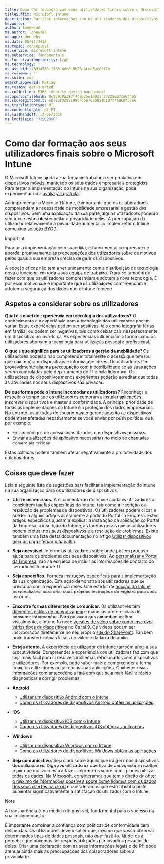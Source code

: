 ```yaml
---
title: Como dar formação aos seus utilizadores finais sobre o Microsoft Intune
titleSuffix: Microsoft Intune
description: Partilhe informações com os utilizadores dos dispositivos para garantir o sucesso da sua implementação do Intune.
keywords: ''
author: lenewsad
ms.author: lanewsad
manager: dougeby
ms.date: 06/01/2018
ms.topic: conceptual
ms.service: microsoft-intune
ms.subservice: fundamentals
ms.localizationpriority: high
ms.technology: ''
ms.assetid: 48914533-f138-4dc0-8b93-4cea3ac61f7b
ms.reviewer: ''
ms.suite: ems
search.appverid: MET150
ms.custom: get-started
ms.collection: M365-identity-device-management
ms.openlocfilehash: 0c959102383f44eb35e1a923f39325007c6624b5
ms.sourcegitcommit: ebf72b038219904d6e7d20024b107f4aa68f57e6
ms.translationtype: MT
ms.contentlocale: pt-PT
ms.lasthandoff: 12/05/2019
ms.locfileid: "72502890"
---
```

# <a name="how-to-educate-your-end-users-about-microsoft-intune"></a>Como dar formação aos seus utilizadores finais sobre o Microsoft Intune

O Microsoft Intune ajuda a sua força de trabalho a ser produtiva em dispositivos móveis, mantendo os seus dados empresariais protegidos. Para testar a implementação do Intune na sua organização, pode experimentar uma [avaliação gratuita](free-trial-sign-up.md).

Ao implementar o Microsoft Intune, é importante que os colaboradores compreendam a necessidade de mobilidade empresarial e gestão dos dispositivos. Sem uma explicação da sua parte, alguns utilizadores poderão sentir que está a desrespeitar a privacidade deles. A preocupação do utilizador relativamente à privacidade aumenta ao implementar o Intune como uma [solução BYOD](/enterprise-mobility-security/solutions/byod-design-considerations-guide).

> [!Important]
> Para uma implementação bem sucedida, é fundamental compreender e abordar proativamente as preocupações dos utilizadores sobre os motivos pelos quais a sua empresa precisa de gerir os dispositivos.

A adoção eficaz não tem a ver unicamente com a distribuição de tecnologia nova e funcional em toda a sua equipa de trabalho. Trata-se também de fazer com que os utilizadores compreendam e adotem a nova tecnologia. É por esse motivo que é importante que os utilizadores compreendam e adotem a segurança dos dados que o Intune fornece.

## <a name="things-to-consider-about-your-users"></a>Aspetos a considerar sobre os utilizadores

__Qual é o nível de experiência em tecnologia dos utilizadores?__ O conhecimento e a experiência com a tecnologia dos utilizadores podem variar. Estas experiências podem ser positivas, tais como fotografar férias em família; ou podem ser negativas, tais como deixar cair inesperadamente um dispositivo no lava-loiça. As experiências influenciam a forma como os utilizadores abordam a tecnologia para utilização pessoal e profissional.

__O que é que significa para os utilizadores a gestão da mobilidade?__ Os utilizadores poderão não compreender totalmente o acesso que tem (ou que não tem) aos dispositivos e informações deles. Os utilizadores têm provavelmente alguma preocupação com a possibilidade de as suas ações serem controladas pelo departamento de TI e pela liderança. Os utilizadores de dispositivos menos experientes poderão acreditar que todas as atividades nos seus dispositivos são privadas.

__De que forma pode o Intune incomodar os utilizadores?__  Reconheça e respeite o tempo que os utilizadores demoram a instalar aplicações, inscrever dispositivos e manter a conformidade. A principal prioridade de todas as implementações do Intune é a proteção dos dados empresariais. No entanto, as atitudes do usuário para o gerenciamento de dispositivos podem ser afetadas negativamente se você enviar por push políticas que, por exemplo:  

- Exijam códigos de acesso injustificados nos dispositivos pessoais
- Enviar atualizações de aplicativo necessárias no meio de chamadas comerciais críticas  

Estas políticas podem também afetar negativamente a produtividade dos colaboradores.

## <a name="things-you-should-do"></a>Coisas que deve fazer

Leia a seguinte lista de sugestões para facilitar a implementação do Intune na sua organização para os utilizadores de dispositivos.

* __Utilize os recursos.__ A documentação do Intune ajuda os utilizadores a concluírem tarefas específicas do Intune, tais como a inscrição e a resolução de problemas de dispositivos. Os utilizadores podem clicar e aceder a alguns artigos diretamente a partir do Portal da Empresa. Estes artigos específicos ajudam a explicar a instalação da aplicação do Portal da Empresa, a inscrição do Intune, as tarefas gerais que os utilizadores podem efetuar nos seus dispositivos e a resolução de problemas. Existe também uma lista desta documentação no artigo [Utilizar dispositivos geridos para efetuar o trabalho](https://docs.microsoft.com/intune-user-help/use-managed-devices-to-get-work-done).

* __Seja acessível.__ Informe os utilizadores sobre onde podem procurar ajuda para os problemas dos seus dispositivos. Ao [personalizar o Portal da Empresa](../apps/company-portal-app.md), não se esqueça de incluir as informações de contacto do seu administrador de TI.

* __Seja específico.__ Forneça instruções específicas para a implementação da sua organização. Esta ação demonstra aos utilizadores que se preocupa com a experiência deles. Use este kit de [adoção do Intune](https://aka.ms/IntuneAdoptionKit) personalizável para criar suas próprias instruções de registro para seus usuários.

* __Encontre formas diferentes de comunicar.__ Os utilizadores têm [diferentes estilos de aprendizagem](https://www.umassd.edu/dss/resources/faculty--staff/how-to-teach-and-accommodate/how-to-accommodate-different-learning-styles/) e maneiras preferenciais de consumir informações. Para pessoas que aprendem melhor visualmente, o Intune fornece [versões de vídeo sobre como inscrever vários tipos de dispositivos](https://channel9.msdn.com/Series/IntuneEnrollment) no Canal 9. Os vídeos podem ser incorporados diretamente no seu próprio [site do SharePoint](https://support.office.com/article/Embed-a-video-from-Office-365-Video-59e19984-c34e-4be8-889b-f6fa93910581). Também pode transferir cópias locais do vídeo e da faixa de áudio.

* __Esteja atento.__ A experiência de utilizador do Intune também afeta a sua produtividade. Compreender a experiência dos utilizadores faz com que seja mais fácil para si resolver problemas relacionados com dispositivos e utilizadores. Por exemplo, pode saber mais e compreender a forma como os utilizadores adquirem as suas aplicações. Conhecer estas informações com antecedência fará com que seja mais fácil e rápido diagnosticar e corrigir problemas.

* **Android**
  * [Utilizar um dispositivo Android com o Intune](https://docs.microsoft.com/intune-user-help/using-your-android-device-with-intune)
  * [Como os utilizadores de dispositivos Android obtêm as aplicações](end-user-apps-android.md)

* **iOS**
  * [Utilizar um dispositivo iOS com o Intune](https://docs.microsoft.com/intune-user-help/using-your-ios-device-with-intune)
  * [Como os utilizadores de dispositivos iOS obtêm as aplicações](end-user-apps-ios.md)

* **Windows**
  * [Utilizar um dispositivo Windows com o Intune](https://docs.microsoft.com/intune-user-help/using-your-windows-device-with-intune)
  * [Como os utilizadores de dispositivos Windows obtêm as aplicações](end-user-apps-windows.md)

* __Seja comunicativo.__ Seja claro sobre aquilo que irá gerir nos dispositivos dos utilizadores. Diga aos utilizadores que tipo de dados está a recolher e por que motivo o está a fazer. Informe-os sobre como planeia utilizar todos os dados. [Na Microsoft, consideramos que tem o direito de obter o máximo de informações possíveis sobre como lidamos com os dados dos seus clientes na cloud](https://www.microsoft.com/trustcenter/about/transparency) e consideramos que esta filosofia pode aumentar significativamente a satisfação do utilizador com o Intune.

> [!Note]
> A transparência é, na medida do possível, fundamental para o sucesso da sua implementação.

É importante combinar a confiança com políticas de conformidade bem delineadas. Os utilizadores devem saber que, mesmo que *possa* observar determinados tipos de dados pessoais, não *quer* fazê-lo. Ajude-os a perceber que podemos ser responsabilizados por invadir a privacidade deles. Criar uma declaração com as suas informações legais e de RH pode atenuar ainda mais as preocupações dos colaboradores sobre a privacidade.
